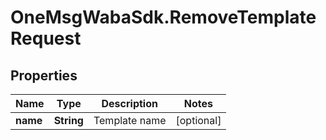 # OneMsgWabaSdk.RemoveTemplateRequest

## Properties

Name | Type | Description | Notes
------------ | ------------- | ------------- | -------------
**name** | **String** | Template name | [optional] 


